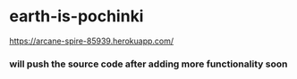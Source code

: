# earth-is-pochinki
https://arcane-spire-85939.herokuapp.com/

### will push the source code after adding more functionality soon
